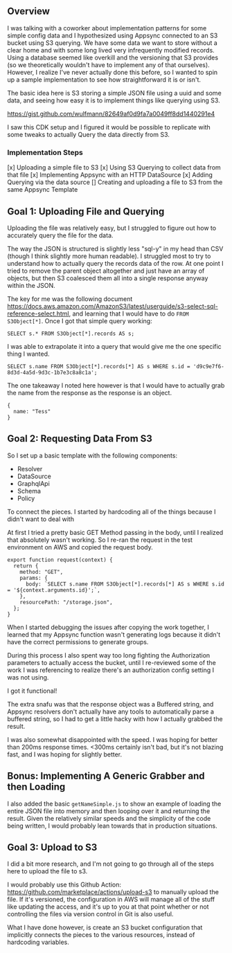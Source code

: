 ## Overview

I was talking with a coworker about implementation patterns for some simple config data and I hypothesized using Appsync connected to an S3 bucket using S3 querying. We have some data we want to store without a clear home and with some long lived very infrequently modified records. Using a database seemed like overkill and the versioning that S3 provides (so we theoretically wouldn't have to implement any of that ourselves). However, I realize I've never actually done this before, so I wanted to spin up a sample implementation to see how straightforward it is or isn't.

The basic idea here is S3 storing a simple JSON file using a uuid and some data, and seeing how easy it is to implement things like querying using S3.

https://gist.github.com/wulfmann/82649af0d9fa7a0049ff8dd1440291e4

I saw this CDK setup and I figured it would be possible to replicate with some tweaks to actually Query the data directly from S3.

### Implementation Steps

[x] Uploading a simple file to S3
[x] Using S3 Querying to collect data from that file
[x] Implementing Appsync with an HTTP DataSource
[x] Adding Querying via the data source
[] Creating and uploading a file to S3 from the same Appsync Template

## Goal 1: Uploading File and Querying

Uploading the file was relatively easy, but I struggled to figure out how to accurately query the file for the data.

The way the JSON is structured is slightly less "sql-y" in my head than CSV (though I think slightly more human readable). I struggled most to try to understand how to actually query the records data of the row. At one point I tried to remove the parent object altogether and just have an array of objects, but then S3 coalesced them all into a single response anyway within the JSON.

The key for me was the following document https://docs.aws.amazon.com/AmazonS3/latest/userguide/s3-select-sql-reference-select.html, and learning that I would have to do `FROM S3Object[*]`. Once I got that simple query working:

```
SELECT s.* FROM S3Object[*].records AS s;
```

I was able to extrapolate it into a query that would give me the one specific thing I wanted.

```
SELECT s.name FROM S3Object[*].records[*] AS s WHERE s.id = 'd9c9e7f6-8d3d-4a5d-9d3c-1b7e3c8a8c1a';
```

The one takeaway I noted here however is that I would have to actually grab the name from the response as the response is an object.

```
{
  name: "Tess"
}
```

## Goal 2: Requesting Data From S3

So I set up a basic template with the following components:

- Resolver
- DataSource
- GraphqlApi
- Schema
- Policy

To connect the pieces. I started by hardcoding all of the things because I didn't want to deal with

At first I tried a pretty basic GET Method passing in the body, until I realized that absolutely wasn't working. So I re-ran the request in the test environment on AWS and copied the request body.

```
export function request(context) {
  return {
    method: "GET",
    params: {
      body: `SELECT s.name FROM S3Object[*].records[*] AS s WHERE s.id = '${context.arguments.id}';`,
    },
    resourcePath: "/storage.json",
  };
}
```

When I started debugging the issues after copying the work together, I learned that my Appsync function wasn't generating logs because it didn't have the correct permissions to generate groups.

During this process I also spent way too long fighting the Authorization parameters to actually access the bucket, until I re-reviewed some of the work I was referencing to realize there's an authorization config setting I was not using.

I got it functional!

The extra snafu was that the response object was a Buffered string, and Appsync resolvers don't actually have any tools to automatically parse a buffered string, so I had to get a little hacky with how I actually grabbed the result.

I was also somewhat disappointed with the speed. I was hoping for better than 200ms response times. <300ms certainly isn't bad, but it's not blazing fast, and I was hoping for slightly better.

## Bonus: Implementing A Generic Grabber and then Loading

I also added the basic `getNameSimple.js` to show an example of loading the entire JSON file into memory and then looping over it and returning the result. Given the relatively similar speeds and the simplicity of the code being written, I would probably lean towards that in production situations.

## Goal 3: Upload to S3

I did a bit more research, and I'm not going to go through all of the steps here to upload the file to s3.

I would probably use this Github Action: https://github.com/marketplace/actions/upload-s3 to manually upload the file. If it's versioned, the configuration in AWS will manage all of the stuff like updating the access, and it's up to you at that point whether or not controlling the files via version control in Git is also useful.

What I have done however, is create an S3 bucket configuration that implicitly connects the pieces to the various resources, instead of hardcoding variables.
